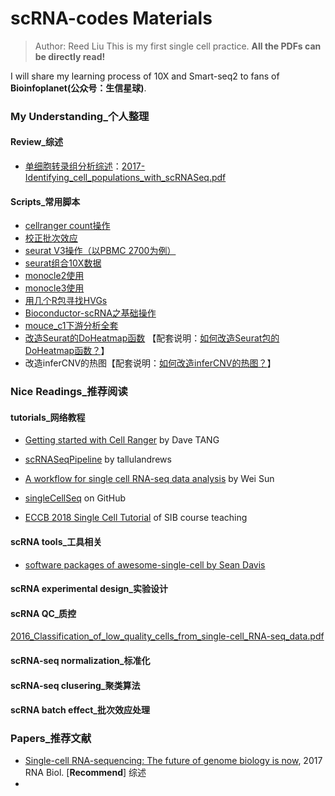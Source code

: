 # scRNA-codes Materials

> Author: Reed Liu
> This is my first single cell practice.
> **All the PDFs can be directly read!**

I will share my learning process of 10X and Smart-seq2 to fans of **Bioinfoplanet(公众号：生信星球)**.

### My Understanding_个人整理

#### Review_综述

- [单细胞转录组分析综述](https://github.com/reedliu/scRNA-codes/blob/master/my_understanding/%E5%8D%95%E7%BB%86%E8%83%9E%E8%BD%AC%E5%BD%95%E7%BB%84%E9%89%B4%E5%AE%9A%E7%BB%86%E8%83%9E%E7%BE%A4%E4%BD%93.md)：[2017-Identifying_cell_populations_with_scRNASeq.pdf](https://github.com/reedliu/scRNA-codes/blob/master/scRNA-papers/2017-Identifying_cell_populations_with_scRNASeq.pdf) 

#### Scripts_常用脚本

- [cellranger count操作](https://github.com/reedliu/scRNA-codes/tree/master/cellranger) 
- [校正批次效应](https://github.com/reedliu/scRNA-codes/blob/master/19.6.23-scRNA-batch-effect/three-scRNA-batch.R)
- [seurat V3操作（以PBMC 2700为例）](https://github.com/reedliu/scRNA-codes/blob/master/2019-07-scRNA-PBMC2700/seurat-v3-pbmc3k.R) 
- [seurat组合10X数据](https://github.com/reedliu/scRNA-codes/blob/master/seurat-combine-two-10X-runs.R) 
- [monocle2使用](https://github.com/reedliu/scRNA-codes/blob/master/monocle2_use_scRNA_pkg.R)
- [monocle3使用](https://github.com/reedliu/scRNA-codes/blob/master/monocle3-learn.R) 
- [用几个R包寻找HVGs](https://github.com/reedliu/scRNA-codes/blob/master/scRNA-HVGs-testing.R)
- [Bioconductor-scRNA之基础操作 ](https://github.com/reedliu/scRNA-codes/blob/master/bioconductor-scRNA-basic/part2_read_count_data.R) 
- [mouce_c1下游分析全套](https://github.com/reedliu/scRNA-codes/tree/master/2019-10-23-mouse_c1_downstream) 
- [改造Seurat的DoHeatmap函数](https://github.com/reedliu/scRNA-codes/blob/master/change_Seurat_DoHeatmap.R) 【配套说明：[如何改造Seurat包的DoHeatmap函数？](https://www.jieandze1314.com/post/cnposts/change-doheatmap/)】
- 改造inferCNV的热图【配套说明：[如何改造inferCNV的热图？](https://www.jieandze1314.com/post/cnposts/diy-infercnv-heatmap/)】 

### Nice Readings_推荐阅读

#### tutorials_网络教程

- [Getting started with Cell Ranger](https://davetang.org/muse/2018/08/09/getting-started-with-cell-ranger/) by Dave TANG

- [scRNASeqPipeline](https://github.com/tallulandrews/scRNASeqPipeline) by tallulandrews

- [A workflow for single cell RNA-seq data analysis](http://research.fhcrc.org/content/dam/stripe/sun/software/scRNAseq/scRNAseq.html) by Wei Sun

- [singleCellSeq](https://github.com/jdblischak/singleCellSeq) on GitHub
- [ECCB 2018 Single Cell Tutorial](https://github.com/fmicompbio/SIB_scRNA-seq_Tutorial_2018) of SIB course teaching

#### scRNA tools_工具相关

- [software packages of awesome-single-cell by Sean Davis](https://github.com/seandavi/awesome-single-cell) 

#### scRNA experimental design_实验设计



#### scRNA QC_质控

[2016_Classification_of_low_quality_cells_from_single-cell_RNA-seq_data.pdf](https://github.com/reedliu/scRNA-codes/blob/master/scRNA-papers/2016_Classification_of_low_quality_cells_from_single-cell_RNA-seq_data.pdf) 

#### scRNA-seq normalization_标准化



#### scRNA-seq clusering_聚类算法



#### scRNA batch effect_批次效应处理



### Papers_推荐文献

- [Single-cell RNA-sequencing: The future of genome biology is now](https://github.com/reedliu/scRNA-codes/blob/master/scRNA-papers/2017-Single-cell-RNA-sequencing-The-future-of-genome-biology-is-now.pdf), 2017 RNA Biol. [**Recommend**] 综述
- 



















